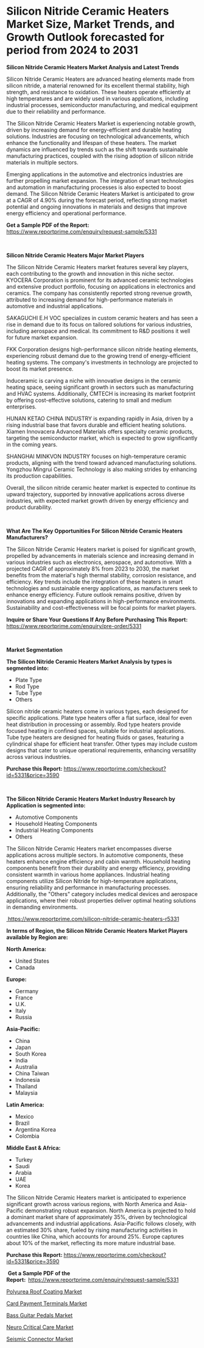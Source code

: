 <p><h1>Silicon Nitride Ceramic Heaters Market Size, Market Trends, and Growth Outlook forecasted for period from 2024 to 2031</h1></p><p><strong>Silicon Nitride Ceramic Heaters Market Analysis and Latest Trends</strong></p>
<p><p>Silicon Nitride Ceramic Heaters are advanced heating elements made from silicon nitride, a material renowned for its excellent thermal stability, high strength, and resistance to oxidation. These heaters operate efficiently at high temperatures and are widely used in various applications, including industrial processes, semiconductor manufacturing, and medical equipment due to their reliability and performance.</p><p>The Silicon Nitride Ceramic Heaters Market is experiencing notable growth, driven by increasing demand for energy-efficient and durable heating solutions. Industries are focusing on technological advancements, which enhance the functionality and lifespan of these heaters. The market dynamics are influenced by trends such as the shift towards sustainable manufacturing practices, coupled with the rising adoption of silicon nitride materials in multiple sectors. </p><p>Emerging applications in the automotive and electronics industries are further propelling market expansion. The integration of smart technologies and automation in manufacturing processes is also expected to boost demand. The Silicon Nitride Ceramic Heaters Market is anticipated to grow at a CAGR of 4.90% during the forecast period, reflecting strong market potential and ongoing innovations in materials and designs that improve energy efficiency and operational performance.</p></p>
<p><strong>Get a Sample PDF of the Report:&nbsp;</strong> <a href="https://www.reportprime.com/enquiry/request-sample/5331">https://www.reportprime.com/enquiry/request-sample/5331</a></p>
<p>&nbsp;</p>
<p><strong>Silicon Nitride Ceramic Heaters Major Market Players</strong></p>
<p><p>The Silicon Nitride Ceramic Heaters market features several key players, each contributing to the growth and innovation in this niche sector. KYOCERA Corporation is prominent for its advanced ceramic technologies and extensive product portfolio, focusing on applications in electronics and ceramics. The company has consistently reported strong revenue growth, attributed to increasing demand for high-performance materials in automotive and industrial applications.</p><p>SAKAGUCHI E.H VOC specializes in custom ceramic heaters and has seen a rise in demand due to its focus on tailored solutions for various industries, including aerospace and medical. Its commitment to R&D positions it well for future market expansion.</p><p>FKK Corporation designs high-performance silicon nitride heating elements, experiencing robust demand due to the growing trend of energy-efficient heating systems. The company's investments in technology are projected to boost its market presence.</p><p>Induceramic is carving a niche with innovative designs in the ceramic heating space, seeing significant growth in sectors such as manufacturing and HVAC systems. Additionally, CMTECH is increasing its market footprint by offering cost-effective solutions, catering to small and medium enterprises.</p><p>HUNAN KETAO CHINA INDUSTRY is expanding rapidly in Asia, driven by a rising industrial base that favors durable and efficient heating solutions. Xiamen Innovacera Advanced Materials offers specialty ceramic products, targeting the semiconductor market, which is expected to grow significantly in the coming years.</p><p>SHANGHAI MINKVON INDUSTRY focuses on high-temperature ceramic products, aligning with the trend toward advanced manufacturing solutions. Yongzhou Mingrui Ceramic Technology is also making strides by enhancing its production capabilities.</p><p>Overall, the silicon nitride ceramic heater market is expected to continue its upward trajectory, supported by innovative applications across diverse industries, with expected market growth driven by energy efficiency and product durability.</p></p>
<p>&nbsp;</p>
<p><strong>What Are The Key Opportunities For Silicon Nitride Ceramic Heaters Manufacturers?</strong></p>
<p><p>The Silicon Nitride Ceramic Heaters market is poised for significant growth, propelled by advancements in materials science and increasing demand in various industries such as electronics, aerospace, and automotive. With a projected CAGR of approximately 8% from 2023 to 2030, the market benefits from the material's high thermal stability, corrosion resistance, and efficiency. Key trends include the integration of these heaters in smart technologies and sustainable energy applications, as manufacturers seek to enhance energy efficiency. Future outlook remains positive, driven by innovations and expanding applications in high-performance environments. Sustainability and cost-effectiveness will be focal points for market players.</p></p>
<p><strong>Inquire or Share Your Questions If Any Before Purchasing This Report:</strong> <a href="https://www.reportprime.com/enquiry/pre-order/5331">https://www.reportprime.com/enquiry/pre-order/5331</a></p>
<p>&nbsp;</p>
<p><strong>Market Segmentation</strong></p>
<p><strong>The Silicon Nitride Ceramic Heaters Market Analysis by types is segmented into:</strong></p>
<p><ul><li>Plate Type</li><li>Rod Type</li><li>Tube Type</li><li>Others</li></ul></p>
<p><p>Silicon nitride ceramic heaters come in various types, each designed for specific applications. Plate type heaters offer a flat surface, ideal for even heat distribution in processing or assembly. Rod type heaters provide focused heating in confined spaces, suitable for industrial applications. Tube type heaters are designed for heating fluids or gases, featuring a cylindrical shape for efficient heat transfer. Other types may include custom designs that cater to unique operational requirements, enhancing versatility across various industries.</p></p>
<p><strong>Purchase this Report:&nbsp;</strong><a href="https://www.reportprime.com/checkout?id=5331&price=3590">https://www.reportprime.com/checkout?id=5331&price=3590</a></p>
<p>&nbsp;</p>
<p><strong>The Silicon Nitride Ceramic Heaters Market Industry Research by Application is segmented into:</strong></p>
<p><ul><li>Automotive Components</li><li>Household Heating Components</li><li>Industrial Heating Components</li><li>Others</li></ul></p>
<p><p>The Silicon Nitride Ceramic Heaters market encompasses diverse applications across multiple sectors. In automotive components, these heaters enhance engine efficiency and cabin warmth. Household heating components benefit from their durability and energy efficiency, providing consistent warmth in various home appliances. Industrial heating components utilize Silicon Nitride for high-temperature applications, ensuring reliability and performance in manufacturing processes. Additionally, the "Others" category includes medical devices and aerospace applications, where their robust properties deliver optimal heating solutions in demanding environments.</p></p>
<p><a href="https://www.reportprime.com/silicon-nitride-ceramic-heaters-r5331">&nbsp;https://www.reportprime.com/silicon-nitride-ceramic-heaters-r5331</a></p>
<p><strong>In terms of Region, the Silicon Nitride Ceramic Heaters Market Players available by Region are:</strong></p>
<p>
    <p> <strong> North America: </strong>
        <ul>
            <li>United States</li>
            <li>Canada</li>
        </ul>
        </p> 
    <p> <strong> Europe: </strong>
        <ul>
            <li>Germany</li>
            <li>France</li>
            <li>U.K.</li>
            <li>Italy</li>
            <li>Russia</li>
        </ul>
        </p> 
    <p> <strong> Asia-Pacific: </strong>
        <ul>
            <li>China</li>
            <li>Japan</li>
            <li>South Korea</li>
            <li>India</li>
            <li>Australia</li>
            <li>China Taiwan</li>
            <li>Indonesia</li>
            <li>Thailand</li>
            <li>Malaysia</li>
        </ul>
        </p> 
    <p> <strong> Latin America: </strong>
        <ul>
            <li>Mexico</li>
            <li>Brazil</li>
            <li>Argentina Korea</li>
            <li>Colombia</li>
        </ul>
        </p> 
    <p> <strong> Middle East & Africa: </strong>
        <ul>
            <li>Turkey</li>
            <li>Saudi</li>
            <li>Arabia</li>
            <li>UAE</li>
            <li>Korea</li>
        </ul>
    </p>
    </p>
<p><p>The Silicon Nitride Ceramic Heaters market is anticipated to experience significant growth across various regions, with North America and Asia-Pacific demonstrating robust expansion. North America is projected to hold a dominant market share of approximately 35%, driven by technological advancements and industrial applications. Asia-Pacific follows closely, with an estimated 30% share, fueled by rising manufacturing activities in countries like China, which accounts for around 25%. Europe captures about 10% of the market, reflecting its more mature industrial base.</p></p>
<p><strong>Purchase this Report: </strong><a href="https://www.reportprime.com/checkout?id=5331&price=3590">https://www.reportprime.com/checkout?id=5331&price=3590</a></p>
<p>&nbsp;<strong>Get a Sample PDF of the Report:&nbsp;&nbsp;</strong><a href="https://www.reportprime.com/enquiry/request-sample/5331">https://www.reportprime.com/enquiry/request-sample/5331</a></p>
<p><strong></strong></p>
<p><p><a href="https://www.linkedin.com/pulse/what-innovations-shaping-polyurea-roof-coating-market-application-kgdje?trackingId=x%2BSh5cBPTvOtndg5ZVF50Q%3D%3D">Polyurea Roof Coating Market</a></p><p><a href="https://issuu.com/reportprime-2/docs/card-payment-terminals-market-size-_4343d692c350e9">Card Payment Terminals Market</a></p><p><a href="https://issuu.com/reportprime-2/docs/bass-guitar-pedals-market-size-2030_7861a8e599571d">Bass Guitar Pedals Market</a></p><p><a href="https://www.linkedin.com/pulse/how-regions-adapting-neuro-critical-care-market-global-trends-l6gpf?trackingId=d%2FDJq4C5SgConyK1SHoOtQ%3D%3D">Neuro Critical Care Market</a></p><p><a href="https://www.linkedin.com/pulse/seismic-connector-market-investigation-industry-evolution-6hetc?trackingId=qTGyb5WXT6u36OhXTRchVw%3D%3D">Seismic Connector Market</a></p></p>
